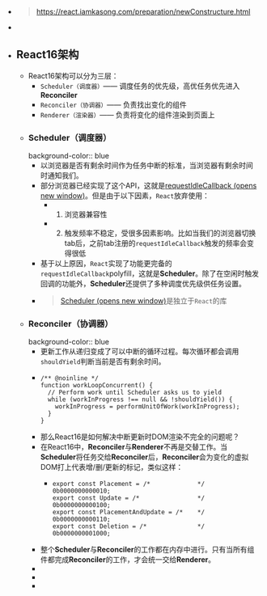 - > https://react.iamkasong.com/preparation/newConstructure.html
-
- ## React16架构
	- React16架构可以分为三层：
		- `Scheduler（调度器）`—— 调度任务的优先级，高优任务优先进入**Reconciler**
		- `Reconciler（协调器）`—— 负责找出变化的组件
		- `Renderer（渲染器）`—— 负责将变化的组件渲染到页面上
	- ### Scheduler（调度器）
	  background-color:: blue
		- 以浏览器是否有剩余时间作为任务中断的标准，当浏览器有剩余时间时通知我们。
		- 部分浏览器已经实现了这个API，这就是[requestIdleCallback (opens new window)](https://developer.mozilla.org/zh-CN/docs/Web/API/Window/requestIdleCallback)。但是由于以下因素，`React`放弃使用：
			- 1. 浏览器兼容性
			- 2. 触发频率不稳定，受很多因素影响。比如当我们的浏览器切换tab后，之前tab注册的`requestIdleCallback`触发的频率会变得很低
		- 基于以上原因，`React`实现了功能更完备的`requestIdleCallback`polyfill，这就是**Scheduler**。除了在空闲时触发回调的功能外，**Scheduler**还提供了多种调度优先级供任务设置。
		- > [Scheduler (opens new window)](https://github.com/facebook/react/blob/1fb18e22ae66fdb1dc127347e169e73948778e5a/packages/scheduler/README.md)是独立于`React`的库
	- ### Reconciler（协调器）
	  background-color:: blue
		- 更新工作从递归变成了可以中断的循环过程。每次循环都会调用`shouldYield`判断当前是否有剩余时间。
		- ```
		  /** @noinline */
		  function workLoopConcurrent() {
		    // Perform work until Scheduler asks us to yield
		    while (workInProgress !== null && !shouldYield()) {
		      workInProgress = performUnitOfWork(workInProgress);
		    }
		  }
		  ```
		- 那么React16是如何解决中断更新时DOM渲染不完全的问题呢？
		- 在React16中，**Reconciler**与**Renderer**不再是交替工作。当**Scheduler**将任务交给**Reconciler**后，**Reconciler**会为变化的虚拟DOM打上代表增/删/更新的标记，类似这样：
			- ```
			  export const Placement = /*             */ 0b0000000000010;
			  export const Update = /*                */ 0b0000000000100;
			  export const PlacementAndUpdate = /*    */ 0b0000000000110;
			  export const Deletion = /*              */ 0b0000000001000;
			  ```
		- 整个**Scheduler**与**Reconciler**的工作都在内存中进行。只有当所有组件都完成**Reconciler**的工作，才会统一交给**Renderer**。
		-
		-
		-
